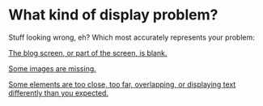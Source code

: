 What kind of display problem?
=============================

Stuff looking wrong, eh? Which most accurately represents your problem:

[The blog screen, or part of the screen, is blank.](/152.html)

[Some images are missing.](/158.html)

[Some elements are too close, too far, overlapping, or displaying text differently than you expected.](/157.html)